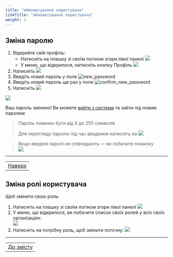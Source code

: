 ```yaml
---
title: "⚙️Налаштування користувача"
linkTitle: "⚙️Налаштування користувача"
weight: 1
---
```


## Зміна паролю

1. Відкрийте свій профіль:
    - Натисніть на плашку зі своїм логіном згори лівої панелі ![](https://i.imgur.com/CUlRCkc.png)<br/>
    - У меню, що відкрилося, натисніть кнопку Профіль ![](https://i.imgur.com/hSyzIif.gif)
3. Натисніть ![](https://i.imgur.com/thWgmQZ.png)
4. Введіть новий пароль у поле ![new_password](https://i.imgur.com/WpG1NWv.png)
5. Введіть новий пароль ще раз у поле ![confirm_new_password](https://i.imgur.com/UIGTXMN.png)
6. Натисніть ![](https://i.imgur.com/MMk5LTd.png)

![](https://i.imgur.com/pxcg7m3.gif)
   
Ваш пароль змінено! Ви можете [вийти з системи](../🔐Вхід-та-Вихід-з-системи/#вихід-з-системи) та зайти під новим паролем

   > Пароль повинен бути від 6 до 255 символів

   > Для перегляду паролю під час введення натисніть на ![](https://i.imgur.com/9FFKYJl.png)

   > Якщо введені паролі не співпадають &mdash; ви побачите помилку<br/> ![](https://i.imgur.com/49z149W.png)
___

| |
|-|
| [Наверх](#зміна-паролю) |

## Зміна ролі користувача

Щоб змінити свою роль:
1. Натисніть на плашку зі своїм логіном згори лівої панелі ![](https://i.imgur.com/CUlRCkc.png)
2. У меню, що відкрилося, ви побачите список своїх ролей у всіх своїх організаціях:  
![](https://i.imgur.com/sKPUeX1.png)
1. Натисніть на потрібну роль, щоб змінити поточну:
![](https://i.imgur.com/VJGZc66.gif)
___

| |
|-|
| [До змісту](/home) |

